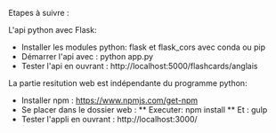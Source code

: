 Etapes à suivre :

L'api python avec Flask:
 * Installer les modules python: flask et flask_cors avec conda ou pip
 * Démarrer l'api avec : python app.py
 * Tester l'api en ouvrant : http://localhost:5000/flashcards/anglais

La partie resitution web est indépendante du programme python:
 * Installer npm : https://www.npmjs.com/get-npm
 * Se placer dans le dossier web :
   ** Executer:  npm install
   ** Et : gulp
 * Tester l'appli en ouvrant : http://localhost:3000/
